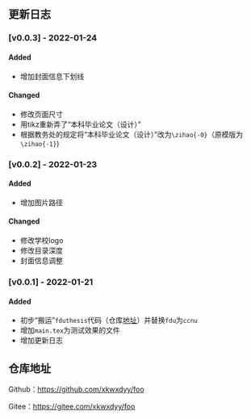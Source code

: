 ## 更新日志

### [v0.0.3] - 2022-01-24

#### Added
- 增加封面信息下划线

#### Changed
- 修改页面尺寸
- 用tikz重新弄了“本科毕业论文（设计）”
- 根据教务处的规定将“本科毕业论文（设计）”改为`\zihao{-0}`（原模版为`\zihao{-1}`)

### [v0.0.2] - 2022-01-23

#### Added
- 增加图片路径

#### Changed
- 修改学校logo
- 修改目录深度
- 封面信息调整


### [v0.0.1] - 2022-01-21

#### Added

- 初步“搬运”`fduthesis`代码（仓库[地址](https://github.com/stone-zeng/fduthesis)）并替换`fdu`为`ccnu`
- 增加`main.tex`为测试效果的文件
- 增加更新日志

## 仓库地址

Github：https://github.com/xkwxdyy/foo

Gitee：https://gitee.com/xkwxdyy/foo

